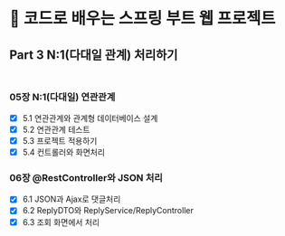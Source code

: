 # 📖 코드로 배우는 스프링 부트 웹 프로젝트 <br>

## Part 3 N:1(다대일 관계) 처리하기 <br><br>

### 05장 N:1(다대일) 연관관계 <br>
- [X] 5.1 연관관계와 관계형 데이터베이스 설계 <br>
- [X] 5.2 연관관계 테스트 <br>
- [X] 5.3 프로젝트 적용하기 <br>
- [X] 5.4 컨트롤러와 화면처리 <br>

### 06장 @RestController와 JSON 처리 <br>
- [X] 6.1 JSON과 Ajax로 댓글처리 <br>
- [X] 6.2 ReplyDTO와 ReplyService/ReplyController <br>
- [X] 6.3 조회 화면에서 처리 <br>
